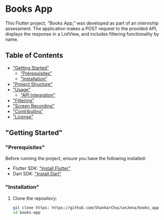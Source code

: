 # Books App

This Flutter project, "Books App," was developed as part of an internship assessment. The application makes a POST request to the provided API, displays the response in a ListView, and includes filtering functionality by name.

## Table of Contents
- ["Getting Started"](#getting-started)
  - ["Prerequisites"](#prerequisites)
  - ["Installation"](#installation)
- ["Project Structure"](#project-structure)
- ["Usage"](#usage)
  - ["API Integration"](#api-integration)
- ["Filtering"](#filtering)
- ["Screen Recording"](#screen-recording)
- ["Contributing"](#contributing)
- ["License"](#license)

## "Getting Started"

### "Prerequisites"

Before running the project, ensure you have the following installed:
- Flutter SDK: ["Install Flutter"](https://flutter.dev/docs/get-started/install)
- Dart SDK: ["Install Dart"](https://dart.dev/get-dart)

### "Installation"

1. Clone the repository:
   ```bash
   git clone https: https://github.com/ShankarChaitanJena/books_app
   cd books-app
